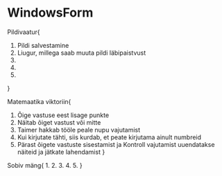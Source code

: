# WindowsForm


Pildivaatur{
  1. Pildi salvestamine
  2. Liugur, millega saab muuta pildi läbipaistvust
  3.
  4.
  5.
}




Matemaatika viktoriin{
  1. Õige vastuse eest lisage punkte
  2. Näitab õiget vastust või mitte
  3. Taimer hakkab tööle peale nupu vajutamist
  4. Kui kirjutate tähti, siis kurdab, et peate kirjutama ainult numbreid
  5. Pärast õigete vastuste sisestamist ja Kontroll vajutamist uuendatakse näiteid ja jätkate lahendamist
}

Sobiv mäng{
  1.
  2.
  3.
  4.
  5.
}




